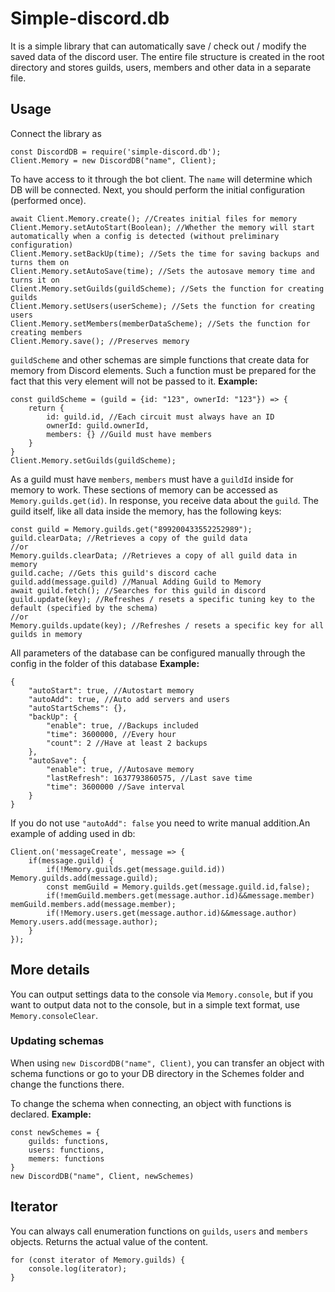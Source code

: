 # Simple-discord.db
It is a simple library that can automatically save / check out / modify the saved data of the discord user.
The entire file structure is created in the root directory and stores guilds, users, members and other data in a separate file. 
## Usage 
Connect the library as 
```
const DiscordDB = require('simple-discord.db');
Client.Memory = new DiscordDB("name", Client);
```
To have access to it through the bot client. The `name` will determine which DB will be connected. Next, you should perform the initial configuration (performed once).
```
await Client.Memory.create(); //Creates initial files for memory 
Client.Memory.setAutoStart(Boolean); //Whether the memory will start automatically when a config is detected (without preliminary configuration) 
Client.Memory.setBackUp(time); //Sets the time for saving backups and turns them on 
Client.Memory.setAutoSave(time); //Sets the autosave memory time and turns it on 
Client.Memory.setGuilds(guildScheme); //Sets the function for creating guilds 
Client.Memory.setUsers(userScheme); //Sets the function for creating users 
Client.Memory.setMembers(memberDataScheme); //Sets the function for creating members 
Client.Memory.save(); //Preserves memory 
```
`guildScheme` and other schemas are simple functions that create data for memory from Discord elements. Such a function must be prepared for the fact that this very element will not be passed to it.
**Example:**
```
const guildScheme = (guild = {id: "123", ownerId: "123"}) => {
    return {
        id: guild.id, //Each circuit must always have an ID 
        ownerId: guild.ownerId,
        members: {} //Guild must have members
    }
}
Client.Memory.setGuilds(guildScheme);
```
As a guild must have `members`, `members` must have a `guildId` inside for memory to work. 
These sections of memory can be accessed as `Memory.guilds.get(id)`. In response, you receive data about the `guild`. 
The guild itself, like all data inside the memory, has the following keys: 
```
const guild = Memory.guilds.get("899200433552252989");
guild.clearData; //Retrieves a copy of the guild data 
//or
Memory.guilds.clearData; //Retrieves a copy of all guild data in memory 
guild.cache; //Gets this guild's discord cache 
guild.add(message.guild) //Manual Adding Guild to Memory
await guild.fetch(); //Searches for this guild in discord
guild.update(key); //Refreshes / resets a specific tuning key to the default (specified by the schema) 
//or
Memory.guilds.update(key); //Refreshes / resets a specific key for all guilds in memory 
```
All parameters of the database can be configured manually through the config in the folder of this database 
**Example:**
```
{
	"autoStart": true, //Autostart memory 
	"autoAdd": true, //Auto add servers and users
	"autoStartSchems": {},
	"backUp": {
		"enable": true, //Backups included
		"time": 3600000, //Every hour 
		"count": 2 //Have at least 2 backups 
	},
	"autoSave": {
		"enable": true, //Autosave memory 
		"lastRefresh": 1637793860575, //Last save time 
		"time": 3600000 //Save interval 
	}
}
```
If you do not use `"autoAdd": false` you need to write manual addition.An example of adding used in db:
```
Client.on('messageCreate', message => {
	if(message.guild) {
		if(!Memory.guilds.get(message.guild.id)) Memory.guilds.add(message.guild);
		const memGuild = Memory.guilds.get(message.guild.id,false);
		if(!memGuild.members.get(message.author.id)&&message.member) memGuild.members.add(message.member);
		if(!Memory.users.get(message.author.id)&&message.author) Memory.users.add(message.author);
	}
});
```
## More details
You can output settings data to the console via `Memory.console`, but if you want to output data not to the console, but in a simple text format, use `Memory.consoleClear`.
### Updating schemas
When using `new DiscordDB("name", Client)`, you can transfer an object with schema functions or go to your DB directory in the Schemes folder and change the functions there.

To change the schema when connecting, an object with functions is declared. 
**Example:**
```
const newSchemes = {
	guilds: functions,
	users: functions,
	memers: functions
}
new DiscordDB("name", Client, newSchemes)
```
## Iterator
You can always call enumeration functions on `guilds`, `users` and `members` objects. 
Returns the actual value of the content.
```
for (const iterator of Memory.guilds) {
	console.log(iterator);
}
```